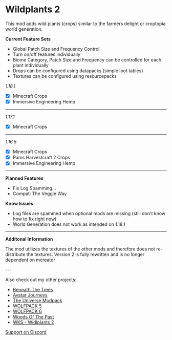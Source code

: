 # Wildplants 2

This mod adds wild plants (crops) similar to the farmers delight or croptopia world generation.

**Current Feature Sets**

- Global Patch Size and Frequency Control
- Turn on/off features individually
- Biome Category, Patch Size and Frequency can be controlled for each plant individually
- Drops can be configured using datapacks (simple loot tables)
- Textures can be configured using resourcepacks

*1.18.1*

- [x] Minecraft Crops
- [x] Immersive Engineering Hemp
  
---

*1.17.1*

- [x] Minecraft Crops

---

*1.16.5*

- [x] Minecraft Crops
- [x] Pams Harvestcraft 2 Crops
- [x] Immersive Engineering Hemp

---


**Planned Features**

- Fix Log Spamming...
- Compat: The Veggie Way


**Know Issues**

- Log files are spammed when optional mods are missing (still don't know how to fix right now)
- World Generation does not work as intended on 1.18.1

---

**Additonal Information**

The mod utilizes the textures of the other mods and therefore does not re-distribute the textures.
Version 2 is fully rewritten and is no longer dependent on mcreator

--- 

Also check out my other projects:

- [Beneath The Trees](https://www.curseforge.com/minecraft/modpacks/beneath-the-trees)
- [Avatar Journeys](https://www.curseforge.com/minecraft/modpacks/avatar-journeys)
- [The Universe Modpack](https://www.curseforge.com/minecraft/modpacks/universe-modpack)
- [WOLFPACK 5](https://www.curseforge.com/minecraft/modpacks/wolfpack-5)
- [WOLFPACK 6](https://www.curseforge.com/minecraft/modpacks/wolfpack-6)
- [Woods Of The Past](https://www.curseforge.com/minecraft/modpacks/woods-of-the-past)
- [WKS - Widlplants 2](https://www.curseforge.com/minecraft/mc-mods/wks-wildplants)


[Support on Discord](https://discord.gg/gHcHGuDY)
